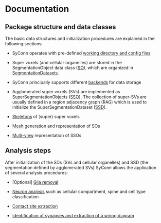 # Documentation

## Package structure and data classes
The basic data structures and initialization procedures are explained in the following sections:

* SyConn operates with pre-defined [working directory and config files](config.md)

* Super voxels (and cellular organelles) are stored in the SegmentationObject data class ([SO](segmentation_datasets.md)), which are
organized in [SegmentationDatasets](segmentation_datasets.md).

* SyConn principally supports different [backends](backend.md) for data storage

* Agglomerated super voxels (SVs) are implemented as SuperSegmentationObjects ([SSO](super_segmentation_objects.md)). The collection
 of super-SVs are usually defined in a region adjacency graph (RAG) which is used to initialize the SuperSegmentationDataset
  ([SSD](super_segmentation_datasets.md)).

* [Skeletons](skeletons.md) of (super) super voxels

* [Mesh](meshes.md) generation and representation of SOs

* [Multi-view](views.md) representation of SSOs


## Analysis steps
After initialization of the SDs (SVs and cellular organelles) and SSD (the segmentation defined by agglomerated SVs) SyConn allows
the application of several analysis procedures:

* [Optional] [Glia removal](glia_removal.md)

* [Neuron analysis](neuron_analysis.md) such as cellular compartment, spine and cell type classification

* [Contact site extraction](contact_site_extraction.md)

* [Identification of synapses and extraction of a wiring diagram](contact_site_classification.md)



